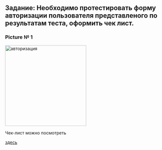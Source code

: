 ## Задание: Необходимо протестировать форму авторизации пользователя представленого  по результатам теста, оформить чек лист. 

### Picture № 1

<img width="264" alt="авторизация" src="https://user-images.githubusercontent.com/100410326/156147579-7d418b29-36ae-4b40-a497-9d2764f0fac7.png">



Чек-лист можно посмотреть<p><a href="https://docs.google.com/spreadsheets/d/1HLle_jrWKJWqic7MXeYbEba0FEYyeEytAQYXniPcECI/edit?usp=sharing">здесь</a></p>
